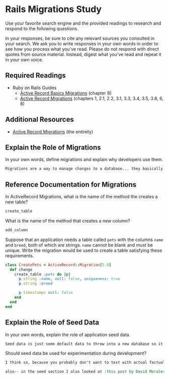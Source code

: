 # Rails Migrations Study

Use your favorite search engine and the provided readings to research and
respond to the following questions.

In your responses, be sure to cite any relevant sources you consulted in your
search. We ask you to write responses in your own words in order to see how you
process what you've read. Please do not respond with direct quotes from source
material. Instead, digest what you've read and repeat it in your own voice.

## Required Readings

-   Ruby on Rails Guides
    -   [Active Record Basics Migrations](http://guides.rubyonrails.org/active_record_basics.html#migrations)
        (chapter 8)
    -   [Active Record Migrations](http://guides.rubyonrails.org/active_record_migrations.html)
        (chapters 1, 2.1, 2.2, 3.1, 3.3, 3.4, 3.5, 3.8, 6, 8)

## Additional Resources
-   [Active Record Migrations](http://guides.rubyonrails.org/active_record_migrations.html)
    (the entirety)

## Explain the Role of Migrations

In your own words, define migrations and explain why developers use them.

```md
Migrations are a way to manage changes to a database... they basically tell the schema to change/update or undo a change. They're useful mostly because it gives developers flexibility when needing to make a change and letting them adapt to change when need be... and it saves developers from having to remove an entire database to create a new one... it sounds kind of like GitHub, to be honest, because there are changes you make, but you can undo them, and you manage every little step of the process and can go back to a better version of a database.
```

## Reference Documentation for Migrations

In ActiveRecord Migrations, what is the name of the method the creates a new
table?

```md
create_table
```

What is the name of the method that creates a new column?

```md
add_column
```

Suppose that an application needs a table called `pets` with the columns `name`
and `breed`, both of which are strings. `name` cannot be blank and must be
unique. Write the migration would be used to create a table satisfying these
requirements.

```ruby
class CreatePets < ActiveRecord::Migration[5.0]
  def change
    create_table :pets do |p|
      p.string :name, null: false, uniqueness: true
      p.string :breed

      p.timestamps null: false
    end
  end
end
```

## Explain the Role of Seed Data

In your own words, explain the role of application seed data.

```md
Seed data is just some default data to throw into a new database so it's not empty when you're visualizing your database/making sure your migrations work.
```

Should seed data be used for experimentation during development?

```md
I think so, because you probably don't want to test with actual factual data in case something goes wrong when you're constantly reloading your database.

also-- in the seed section I also looked at [this post by David Morales] (https://davidmles.com/blog/seeding-database-rails/) and [xyzpub](http://www.xyzpub.com/en/ruby-on-rails/3.2/seed_rb.html)
```
